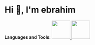 # Hi 👋, I'm ebrahim



**Languages and Tools:**
 <span>
      <a href="https://skillicons.dev">
        <img
          width="60px"
          height="60px"
          src="https://user-images.githubusercontent.com/25181517/121405384-444d7300-c95d-11eb-959f-913020d3bf90.png"
        />
      </a>
    </span>
 <span>
      <a href="https://skillicons.dev">
        <img
          width="60px"
          height="60px"
          src="https://user-images.githubusercontent.com/25181517/121405754-b4f48f80-c95d-11eb-8893-fc325bde617f.png"
        />
      </a>
    </span>
   
   







